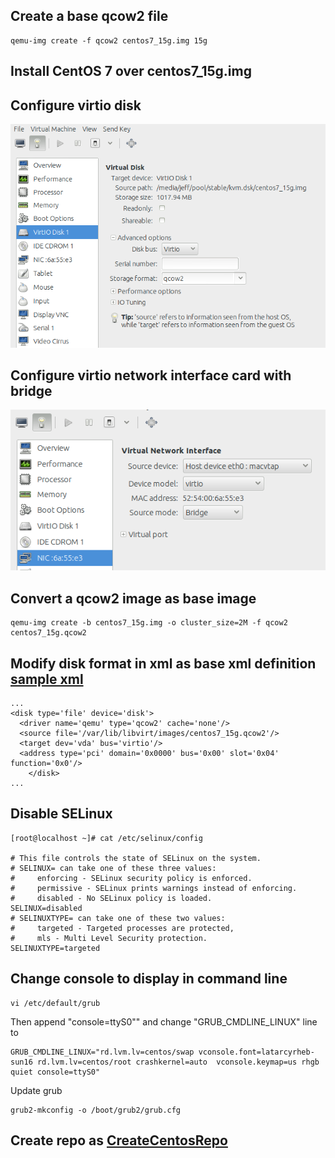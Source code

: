 ## Create a base qcow2 file
	qemu-img create -f qcow2 centos7_15g.img 15g

## Install CentOS 7 over centos7_15g.img

## Configure virtio disk
![virtio_disk](images/20140827_virtio_disk.png)

## Configure virtio network interface card with bridge
![virtio_nic](images/20140827_virtio_network_bridge.png)

## Convert a qcow2 image as base image
	qemu-img create -b centos7_15g.img -o cluster_size=2M -f qcow2 centos7_15g.qcow2

## Modify disk format in xml as base xml definition [sample xml](samples/centos7_15g.xml)
	...
	<disk type='file' device='disk'>
	  <driver name='qemu' type='qcow2' cache='none'/>
	  <source file='/var/lib/libvirt/images/centos7_15g.qcow2'/>
	  <target dev='vda' bus='virtio'/>
	  <address type='pci' domain='0x0000' bus='0x00' slot='0x04' function='0x0'/>
    	</disk>
	...

## Disable SELinux
	[root@localhost ~]# cat /etc/selinux/config

	# This file controls the state of SELinux on the system.
	# SELINUX= can take one of these three values:
	#     enforcing - SELinux security policy is enforced.
	#     permissive - SELinux prints warnings instead of enforcing.
	#     disabled - No SELinux policy is loaded.
	SELINUX=disabled
	# SELINUXTYPE= can take one of these two values:
	#     targeted - Targeted processes are protected,
	#     mls - Multi Level Security protection.
	SELINUXTYPE=targeted

## Change console to display in command line
	vi /etc/default/grub
Then append "console=ttyS0"" and change "GRUB_CMDLINE_LINUX" line to   

	GRUB_CMDLINE_LINUX="rd.lvm.lv=centos/swap vconsole.font=latarcyrheb-sun16 rd.lvm.lv=centos/root crashkernel=auto  vconsole.keymap=us rhgb quiet console=ttyS0"

Update grub   

	grub2-mkconfig -o /boot/grub2/grub.cfg

## Create repo as [CreateCentosRepo](CreateCentosRepo.markdown)
